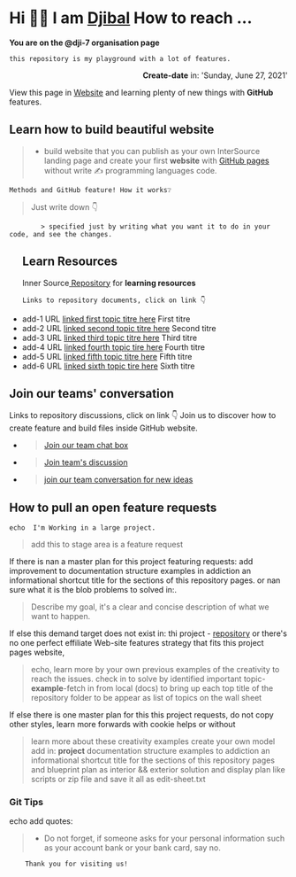 # Hi 🖐🏿 **I am** [Djibal](/"https://github.com/djiba/) How to reach ...
 <b>You are on the @dji-7 organisation page</b> 
 
    this repository is my playground with a lot of features.

<div class="content" aling="top-center">
 <p align="right"><b>Create-date</b> in: 'Sunday, June 27, 2021'</p>
 View this page in <a href="https://dji-7.github.io/dji7.github.io/">Website</a> and learning plenty of new things with <b>GitHub</b> features.
</div>

## Learn how to build beautiful website 
> - build website that you can publish as your own InterSource landing page
and create your first <b>website</b> with <a href="https://pages.github.com">GitHub pages</a> without write ✍ programming languages code.

    Methods and GitHub feature! How it works❔    
   > Just write down 👇
   >
            > specified just by writing what you want it to do in your code, and see the changes. 
      
<div class="inner source">
 <ul id="https://github.com/djibal/innersource">
   <h2>Learn Resources </h2> 
 Inner Source<a href="/https://github.com/djibal/innersource/"> Repository</a> for <b>learning resources</b>
  
    Links to repository documents, click on link 👇
 <p>
   <li>add-1 URL <a href="/#/">linked first topic titre here</a> First titre</li>
    <li>add-2 URL <a href="/#/">linked second topic titre here</a> Second titre</li>
    <li>add-3 URL <a href="/#/">linked third topic titre here</a> Third titre</li>
    <li>add-4 URL <a href="/#/">linked fourth topic tire here</a> Fourth titre</li>
    <li>add-5 URL <a href="/#/">linked fifth topic titre here</a> Fifth titre</li>
   <li>add-6 URL <a href="/#/">linked sixth topic tire here</a> Sixth titre</li>
 </p> 
</ul>
</div>

## Join our teams' conversation 
   Links to repository discussions, click on link 👇 Join us to discover how to create feature and build files inside GitHub website.
- > [Join our team chat box](https://github.com/orgs/dji-7/teams/team-chat-box/)
- > [Join team's discussion](https://github.com/orgs/dji-7/teams/team-discussion/)
- > [join our team conversation for new ideas](https://github.com/orgs/dji-7/teams/team-conversations/)

## How to pull an open feature requests

    echo  I'm Working in a large project.
> add this to stage area is a feature request
      
If there is nan a master plan for this project featuring requests:
add improvement to documentation structure examples in addiction an informational shortcut title for the sections of this repository pages.
or nan sure what it is the blob problems to solved in:.

>  Describe my goal, it's a clear and concise description of what we want to happen.
    
If else this demand target does not exist in: thi project - [repository](https://github.com/dji-7/dji7.github.io/) or
there's no one perfect effiliate Web-site features strategy that fits this project pages website,

    
 >  echo, learn more by your own previous examples of the creativity to reach the issues.
 > check in to solve by identified important topic-**example**-fetch in from local (docs) to bring up each top title of the repository folder to be appear as list of topics on the wall sheet

If else there is one master plan for this this project requests, do not copy other styles, learn more forwards with cookie helps or without

>  learn more about these creativity examples create your own model add in:
**project** documentation structure examples to addiction an informational shortcut title for the sections of this repository pages
and blueprint plan as interior && exterior solution and display plan like scripts or zip file and save it all as edit-sheet.txt


### Git Tips 
echo add quotes:

   > - Do not forget, if someone asks for your personal information
       such as your account bank or your bank card, say no.
       
        Thank you for visiting us!
       

